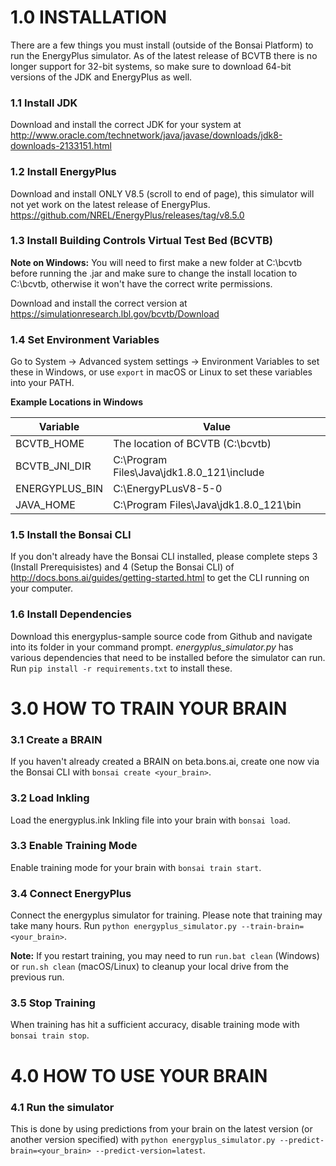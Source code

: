 # 1.0 INSTALLATION

There are a few things you must install (outside of the Bonsai Platform) to run the EnergyPlus simulator. As of the latest release of BCVTB there is no longer support for 32-bit systems, so make sure to download 64-bit versions of the JDK and EnergyPlus as well.

### 1.1 Install JDK
Download and install the correct JDK for your system at http://www.oracle.com/technetwork/java/javase/downloads/jdk8-downloads-2133151.html

### 1.2 Install EnergyPlus
Download and install ONLY V8.5 (scroll to end of page), this simulator will not yet work on the latest release of EnergyPlus. https://github.com/NREL/EnergyPlus/releases/tag/v8.5.0

### 1.3 Install Building Controls Virtual Test Bed (BCVTB)

**Note on Windows:** You will need to first make a new folder at C:\bcvtb before running the .jar and make sure to change the install location to C:\bcvtb, otherwise it won't have the correct write permissions.

Download and install the correct version at https://simulationresearch.lbl.gov/bcvtb/Download

### 1.4 Set Environment Variables

Go to System -> Advanced system settings -> Environment Variables to set these in Windows, or use `export` in macOS or Linux to set these variables into your PATH.

**Example Locations in Windows**

| Variable       | Value                                      |
| -------------- | ------------------------------------------ |
| BCVTB_HOME     | The location of BCVTB (C:\bcvtb)           |
| BCVTB_JNI_DIR  | C:\Program Files\Java\jdk1.8.0_121\include |
| ENERGYPLUS_BIN | C:\EnergyPLusV8-5-0                        |
| JAVA_HOME      | C:\Program Files\Java\jdk1.8.0_121\bin     |

### 1.5 Install the Bonsai CLI

If you don't already have the Bonsai CLI installed, please complete steps 3 (Install Prerequisistes) and 4 (Setup the Bonsai CLI) of http://docs.bons.ai/guides/getting-started.html to get the CLI running on your computer.

### 1.6 Install Dependencies

Download this energyplus-sample source code from Github and navigate into its folder in your command prompt. *energyplus_simulator.py* has various dependencies that need to be installed before the simulator can run. Run `pip install -r requirements.txt` to install these.

# 3.0 HOW TO TRAIN YOUR BRAIN

### 3.1 Create a BRAIN
If you haven't already created a BRAIN on beta.bons.ai, create one now via the Bonsai CLI with `bonsai create <your_brain>`.

### 3.2 Load Inkling
Load the energyplus.ink Inkling file into your brain with `bonsai load`.

### 3.3 Enable Training Mode
Enable training mode for your brain with `bonsai train start`.

### 3.4 Connect EnergyPlus
Connect the energyplus simulator for training. Please note that training may take many hours. Run `python energyplus_simulator.py --train-brain=<your_brain>`.

**Note:** If you restart training, you may need to run `run.bat clean` (Windows) or `run.sh clean` (macOS/Linux) to cleanup your local drive from the previous run.

### 3.5 Stop Training
When training has hit a sufficient accuracy, disable training mode with `bonsai train stop`.

# 4.0 HOW TO USE YOUR BRAIN

### 4.1 Run the simulator
This is done by using predictions from your brain on the latest version (or another version specified) with `python energyplus_simulator.py --predict-brain=<your_brain> --predict-version=latest`.
